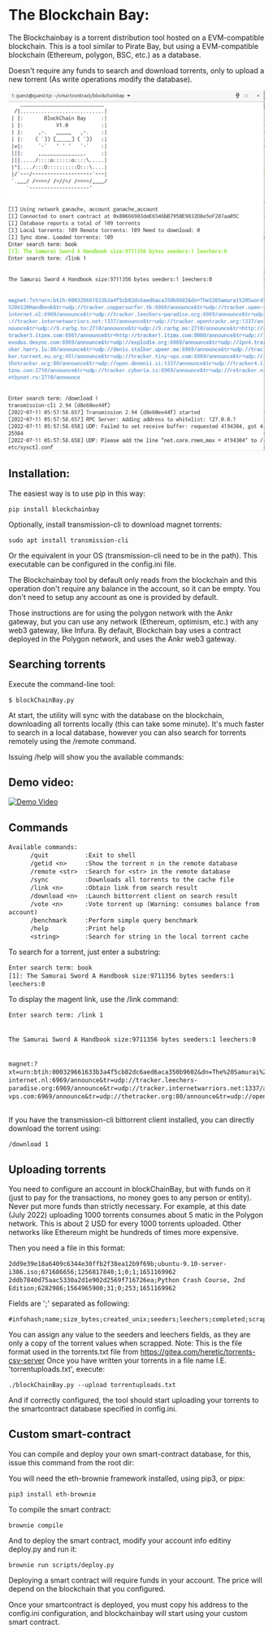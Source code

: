 # The Blockchain Bay:

The Blockchainbay is a torrent distribution tool hosted on a EVM-compatible blockchain.
This is a tool similar to Pirate Bay, but using a EVM-compatible blockchain (Ethereum, polygon, BSC, etc.) as a database.

Doesn't require any funds to search and download torrents, only to upload a new torrent (As write operations modify the database).

![screenshot.png](https://github.com/ortegaalfredo/blockchainbay/blob/main/screenshot.png?raw=true)

## Installation:

The easiest way is to use pip in this way:

```
pip install blockchainbay
```

Optionally, install transmission-cli to download magnet torrents:

```
sudo apt install transmission-cli
```

Or the equivalent in your OS (transmission-cli need to be in the path). This executable can be configured in the config.ini file.


The Blockchainbay tool by default only reads from the blockchain and this operation don't require any balance in the account, so it can be empty. You don't need to setup any account as one is provided by default.

Those instructions are for using the polygon network with the Ankr gateway, but you can use any network (Ethereum, optimism, etc.) with any web3 gateway, like Infura. By default, Blockchain bay uses a contract deployed in the Polygon network, and uses the Ankr web3 gateway.

## Searching torrents

Execute the command-line tool:

```
$ blockChainBay.py
```
At start, the utility will sync with the database on the blockchain, downloading all torrents locally (this can take some minute). It's much faster to search in a local database, however you can also search for torrents remotely using the /remote command.

Issuing /help will show you the available commands:

## Demo video:

[![Demo Video](http://img.youtube.com/vi/g0w4zcT-RLE/0.jpg)](https://www.youtube.com/watch?v=g0w4zcT-RLE "BlockchainBay demo")


## Commands

```
Available commands:
      /quit          :Exit to shell
      /getid <n>     :Show the torrent n in the remote database
      /remote <str>  :Search for <str> in the remote database
      /sync          :Downloads all torrents to the cache file
      /link <n>      :Obtain link from search result
      /download <n>  :Launch bittorrent client on search result
      /vote <n>      :Vote torrent up (Warning: consumes balance from account)
      /benchmark     :Perform simple query benchmark
      /help          :Print help
      <string>       :Search for string in the local torrent cache
```

To search for a torrent, just enter a substring:

```
Enter search term: book
[1]: The Samurai Sword A Handbook size:9711356 bytes seeders:1 leechers:0
```

To display the magent link, use the /link <index> command:

```
Enter search term: /link 1


The Samurai Sword A Handbook size:9711356 bytes seeders:1 leechers:0


magnet:?xt=urn:btih:000329661633b3a4f5cb82dc6aed6aca350b9602&dn=The%20Samurai%20Sword%20A%20Handbook&tr=udp://tracker.coppersurfer.tk:6969/announce&tr=udp://tracker.open-internet.nl:6969/announce&tr=udp://tracker.leechers-paradise.org:6969/announce&tr=udp://tracker.internetwarriors.net:1337/announce&tr=udp://tracker.opentrackr.org:1337/announce&tr=udp://9.rarbg.to:2710/announce&tr=udp://9.rarbg.me:2710/announce&tr=http://tracker3.itzmx.com:6961/announce&tr=http://tracker1.itzmx.com:8080/announce&tr=udp://exodus.desync.com:6969/announce&tr=udp://explodie.org:6969/announce&tr=udp://ipv4.tracker.harry.lu:80/announce&tr=udp://denis.stalker.upeer.me:6969/announce&tr=udp://tracker.torrent.eu.org:451/announce&tr=udp://tracker.tiny-vps.com:6969/announce&tr=udp://thetracker.org:80/announce&tr=udp://open.demonii.si:1337/announce&tr=udp://tracker4.itzmx.com:2710/announce&tr=udp://tracker.cyberia.is:6969/announce&tr=udp://retracker.netbynet.ru:2710/announce


```

If you have the transmission-cli  bittorrent client installed, you can directly download the torrent using:

```
/download 1
```

## Uploading torrents

You need to configure an account in blockChainBay, but with funds on it (just to pay for the transactions, no money goes to any person or entity). 
Never put more funds than strictly necessary. For example, at this date (July 2022) uploading 1000 torrents consumes about 5 matic in the Polygon network. This is about 2 USD for every 1000 torrents uploaded. Other networks like  Ethereum might be hundreds of times more expensive.

Then you need a file in this format:

```
2dd9e39e18a6409c6344e30ffb2f38ea12b9f69b;ubuntu-9.10-server-i386.iso;671686656;1256817840;1;0;1;1651169962
2ddb7840d75aac5330a2d1e902d2569f716726ea;Python Crash Course, 2nd Edition;6282986;1564965900;31;0;253;1651169962
```

Fields are ';' separated as following:

```
#infohash;name;size_bytes;created_unix;seeders;leechers;completed;scraped_date
```

You can assign any value to the seeders and leechers fields, as they are only a copy of the torrent values when scrapped.
Note: This is the file format used in the torrents.txt file from https://gitea.com/heretic/torrents-csv-server
Once you have written your torrents in a file name I.E. 'torrentuploads.txt', execute:

```
./blockChainBay.py --upload torrentuploads.txt
```

And if correctly configured, the tool should start uploading your torrents to the smartcontract database specified in config.ini.

## Custom smart-contract

You can compile and deploy your own smart-contract database, for this, issue this command from the root dir:

You will need the eth-brownie framework installed, using pip3, or pipx:

```
pip3 install eth-brownie
```

To compile the smart contract:

```
brownie compile
```

And to deploy the smart contract, modify your account info editiny deploy.py and run it:

```
brownie run scripts/deploy.py
```

Deploying a smart contract will require funds in your account. The price will depend on the blockchain that you configured.

Once your smartcontract is deployed, you must copy his address to the config.ini configuration, and blockchainbay will start using your custom smart contract.

